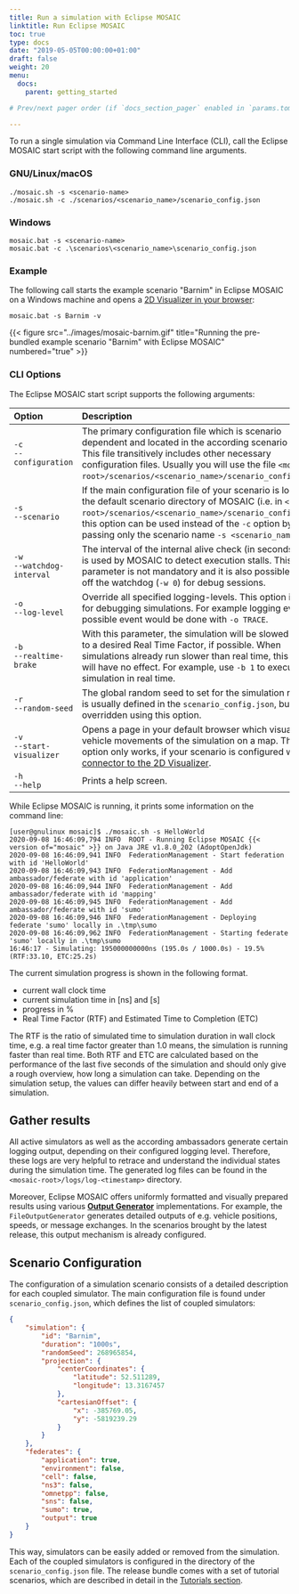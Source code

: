 ```yaml
---
title: Run a simulation with Eclipse MOSAIC
linktitle: Run Eclipse MOSAIC
toc: true
type: docs
date: "2019-05-05T00:00:00+01:00"
draft: false
weight: 20
menu:
  docs:
    parent: getting_started

# Prev/next pager order (if `docs_section_pager` enabled in `params.toml`)

---
```


To run a single simulation via Command Line Interface (CLI), call the Eclipse MOSAIC start script with the
following command line arguments. 

### GNU/Linux/macOS

```bash/zsh
./mosaic.sh -s <scenario-name>
./mosaic.sh -c ./scenarios/<scenario_name>/scenario_config.json
```

### Windows

```dos
mosaic.bat -s <scenario-name>
mosaic.bat -c .\scenarios\<scenario_name>\scenario_config.json
```

### Example

The following call starts the example scenario "Barnim" in Eclipse MOSAIC on a Windows machine and opens a
[2D Visualizer in your browser](/docs/visualization):

```dos
mosaic.bat -s Barnim -v
```

{{< figure src="../images/mosaic-barnim.gif" title="Running the pre-bundled example scenario \"Barnim\" with Eclipse MOSAIC" numbered="true" >}}

### CLI Options

The Eclipse MOSAIC start script supports the following arguments:

<style>
table th:first-of-type {
    width: 20%;
}
table th:nth-of-type(2) {
    width: 80%;
}
</style>

| Option | Description                                                                                                                                                                                                                                                                                 |
|:------ |:--------------------------------------------------------------------------------------------------------------------------------------------------------------------------------------------------------------------------------------------------------------------------------------------|
| `-c`<br>`--configuration` | The primary configuration file which is scenario dependent and located in the according scenario folder. This file transitively includes other necessary configuration files. Usually you will use the file `<mosaic-root>/scenarios/<scenario_name>/scenario_config.json`.                 |
| `-s`<br>`--scenario` | If the main configuration file of your scenario is located in the default scenario directory of MOSAIC (i.e. in `<mosaic-root>/scenarios/<scenario_name>/scenario_config.json`), this option can be used instead of the `-c` option by passing only the scenario name `-s <scenario_name>`. |
| `-w`<br>`--watchdog-interval` | The interval of the internal alive check (in seconds) which is used by MOSAIC to detect execution stalls. This parameter is not mandatory and it is also possible to turn off the watchdog (`-w 0`) for debug sessions.                                                                     |
| `-o`<br>`--log-level` | Override all specified logging-levels. This option is useful for debugging simulations. For example logging every possible event would be done with `-o TRACE`.                                                                                                                             |
| `-b`<br>`--realtime-brake` | With this parameter, the simulation will be slowed down to a desired Real Time Factor, if possible. When simulations already run slower than real time, this factor will have no effect. For example, use `-b 1` to execute the simulation in real time.                                    |
| `-r`<br>`--random-seed` | The global random seed to set for the simulation run. This is usually defined in the `scenario_config.json`, but can be overridden using this option.                                                                                                                                       |  
| `-v`<br>`--start-visualizer` | Opens a page in your default browser which visualizes all vehicle movements of the simulation on a map. This option only works, if your scenario is configured with the [connector to the 2D Visualizer](/docs/visualization).                                                              |
| `-h`<br>`--help` | Prints a help screen.                                                                                                                                                                                                                                                                       |

While Eclipse MOSAIC is running, it prints some information on the command line:
```shell
[user@gnulinux mosaic]$ ./mosaic.sh -s HelloWorld
2020-09-08 16:46:09,794 INFO  ROOT - Running Eclipse MOSAIC {{< version of="mosaic" >}} on Java JRE v1.8.0_202 (AdoptOpenJdk)
2020-09-08 16:46:09,941 INFO  FederationManagement - Start federation with id 'HelloWorld'
2020-09-08 16:46:09,943 INFO  FederationManagement - Add ambassador/federate with id 'application'
2020-09-08 16:46:09,944 INFO  FederationManagement - Add ambassador/federate with id 'mapping'
2020-09-08 16:46:09,945 INFO  FederationManagement - Add ambassador/federate with id 'sumo'
2020-09-08 16:46:09,946 INFO  FederationManagement - Deploying federate 'sumo' locally in .\tmp\sumo
2020-09-08 16:46:09,962 INFO  FederationManagement - Starting federate 'sumo' locally in .\tmp\sumo
16:46:17 - Simulating: 195000000000ns (195.0s / 1000.0s) - 19.5% (RTF:33.10, ETC:25.2s)
```

The current simulation progress is shown in the following format.
* current wall clock time
* current simulation time in [ns] and [s]
* progress in %
* Real Time Factor (RTF) and Estimated Time to Completion (ETC)

The RTF is the ratio of simulated time to simulation duration in wall clock time, e.g. a real time factor
greater than 1.0 means, the simulation is running faster than real time. Both RTF and ETC are calculated
based on the performance of the last five seconds of the simulation and should only give a rough overview,
how long a simulation can take. Depending on the simulation setup, the values can differ heavily between
start and end of a simulation.


## Gather results

All active simulators as well as the according ambassadors generate certain logging output, depending on their configured logging level.
Therefore, these logs are very helpful to retrace and understand the individual states during the simulation time. The generated log 
files can be found in the `<mosaic-root>/logs/log-<timestamp>` directory.

Moreover, Eclipse MOSAIC offers uniformly formatted and visually prepared results using various 
**[Output Generator](/docs/visualization)** implementations. For  example, the `FileOutputGenerator` generates 
detailed outputs of e.g. vehicle positions, speeds, or message exchanges. 
In the scenarios brought by the latest release, this output mechanism is already configured. 

## Scenario Configuration

The configuration of a simulation scenario consists of a detailed description for each coupled simulator. The main configuration file is found under `scenario_config.json`,
which defines the list of coupled simulators:

```json
{
    "simulation": {
        "id": "Barnim",
        "duration": "1000s",
        "randomSeed": 268965854,
        "projection": {
            "centerCoordinates": {
                "latitude": 52.511289,
                "longitude": 13.3167457
            },
            "cartesianOffset": {
                "x": -385769.05,
                "y": -5819239.29
            }
        }
    },
    "federates": {
        "application": true,
        "environment": false,
        "cell": false,
        "ns3": false,
        "omnetpp": false,
        "sns": false,
        "sumo": true,
        "output": true
    }
}
```

This way, simulators can be easily added or removed from the simulation. Each of the coupled simulators is configured in the directory
of the `scenario_config.json` file. The release bundle comes with a set of tutorial scenarios, which are described in detail
in the [Tutorials section](/tutorials).
